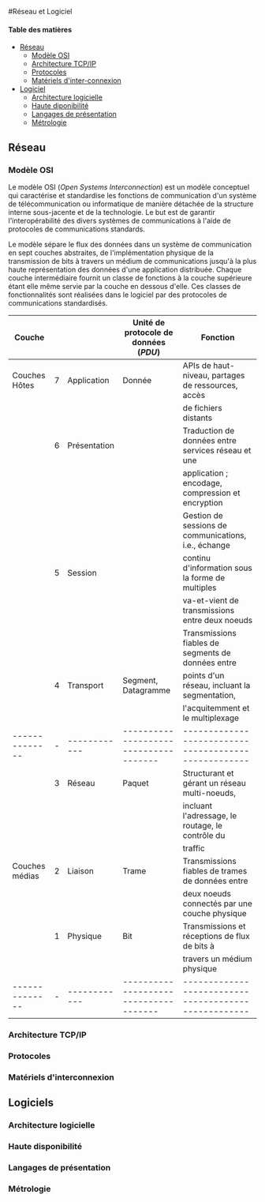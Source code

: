 #Réseau et Logiciel

#### Table des matières

* [Réseau](#réseau)
    + [Modèle OSI](#modèle-osi)
    + [Architecture TCP/IP](#architecture-tcp-ip)
    + [Protocoles](#protocoles)
    + [Matériels d'inter-connexion](#matériel-dinter-connection)
* [Logiciel](#logiciel)
    + [Architecture logicielle](#architecture-logicielle)
    + [Haute diponibilité](#haute-disponibilité)
    + [Langages de présentation](#languages-de-présentation)
    + [Métrologie](#métrologie)

## Réseau

### Modèle OSI

Le modèle OSI (*Open Systems Interconnection*) est un modèle conceptuel qui caractérise et standardise les fonctions de
communication d'un système de télécommunication ou informatique de manière détachée de la structure interne sous-jacente et de la
technologie. Le but est de garantir l'interopérabilité des divers systèmes de communications à l'aide de protocoles de
communications standards.

Le modèle sépare le flux des données dans un système de communication en sept couches abstraites, de l'implémentation physique de la
transmission de bits à travers un médium de communications jusqu'à la plus haute représentation des données d'une application
distribuée. Chaque couche intermédiaire fournit un classe de fonctions à la couche supérieure étant elle même servie par la couche
en dessous d'elle. Ces classes de fonctionnalités sont réalisées dans le logiciel par des protocoles de communications standardisés.

| Couche         |   |              | Unité de protocole de données (*PDU*) | Fonction                                             |
| -------------- | - | ------------ | ------------------------------------- | ---------------------------------------------------- |
| Couches Hôtes  | 7 | Application  | Donnée                                | APIs de haut-niveau, partages de ressources, accès   |
|                |   |              |                                       | de fichiers distants                                 |
|                | 6 | Présentation |                                       | Traduction de données entre services réseau et une   |
|                |   |              |                                       | application ; encodage, compression et encryption    |
|                |   |              |                                       | Gestion de sessions de communications, i.e., échange |
|                | 5 | Session      |                                       | continu d'information sous la forme de multiples     |
|                |   |              |                                       | va-et-vient de transmissions entre deux noeuds       |
|                |   |              |                                       | Transmissions fiables de segments de données entre   |
|                | 4 | Transport    | Segment, Datagramme                   | points d'un réseau, incluant la segmentation,        |
|                |   |              |                                       | l'acquitemment et le multiplexage                    |
| -------------- | - | ------------ | ------------------------------------- | ---------------------------------------------------- |
|                | 3 | Réseau       | Paquet                                | Structurant et gérant un réseau multi-noeuds,        |
|                |   |              |                                       | incluant l'adressage, le routage, le contrôle du     |
|                |   |              |                                       | traffic                                              |
| Couches médias | 2 | Liaison      | Trame                                 | Transmissions fiables de trames de données entre     |
|                |   |              |                                       | deux noeuds connectés par une couche physique        |
|                | 1 | Physique     | Bit                                   | Transmissions et réceptions de flux de bits à        |
|                |   |              |                                       | travers un médium physique                           |
| -------------- | - | ------------ | ------------------------------------- | ---------------------------------------------------- |

### Architecture TCP/IP

### Protocoles

### Matériels d'interconnexion

## Logiciels

### Architecture logicielle

### Haute disponibilité

### Langages de présentation

### Métrologie
